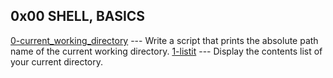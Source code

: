 ## 0x00 SHELL, BASICS
[0-current_working_directory](./0-current_working_directory) --- Write a script that prints the absolute path name of the current working directory.
[1-listit](./1-listit) --- Display the contents list of your current directory.
